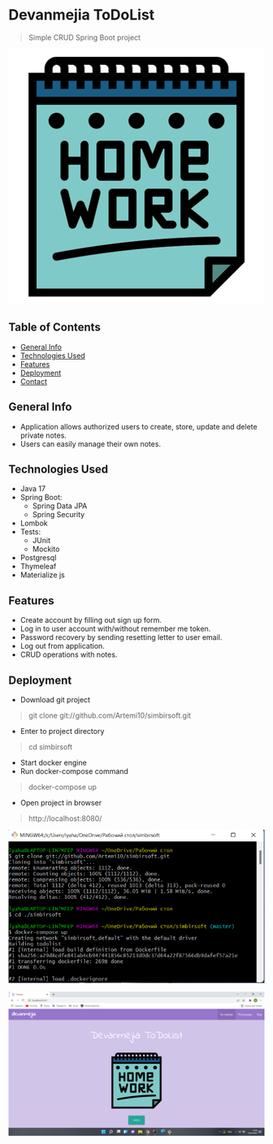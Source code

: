 # Devanmejia ToDoList
>Simple CRUD Spring Boot project

![Logo](src/main/resources/static/images/logo.png "Project Logo")

## Table of Contents
* [General Info](#general-info)
* [Technologies Used](#technologies-used)
* [Features](#features)
* [Deployment](#deployment)
* [Contact]()

## General Info
- Application allows authorized users to create, store, update and delete private notes.
- Users can easily manage their own notes.

## Technologies Used
- Java 17
- Spring Boot:
    * Spring Data JPA
    * Spring Security
- Lombok
- Tests:
    * JUnit
    * Mockito
- Postgresql
- Thymeleaf
- Materialize js

## Features
- Create account by filling out sign up form.
- Log in to user account with/without remember me token.
- Password recovery by sending resetting letter to user email.
- Log out from application.
- CRUD operations with notes.

## Deployment
- Download git project
> git clone git://github.com/Artemi10/simbirsoft.git
- Enter to project directory
> cd simbirsoft
- Start docker engine
- Run docker-compose command
> docker-compose up
- Open project in browser
> http://localhost:8080/

![Deployment commands](screenshots/commands.png "Deployment commands")

![Deployment app](screenshots/app.png "Deployment app")
